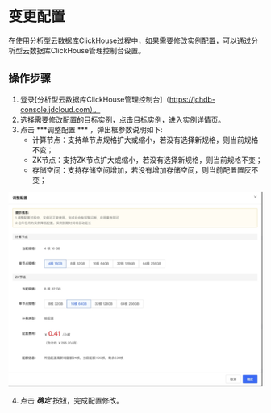 # 变更配置
在使用分析型云数据库ClickHouse过程中，如果需要修改实例配置，可以通过分析型云数据库ClickHouse管理控制台设置。 


## 操作步骤
1. 登录[分析型云数据库ClickHouse管理控制台]（https://jchdb-console.jdcloud.com）。
2. 选择需要修改配置的目标实例，点击目标实例，进入实例详情页。
3. 点击 ***调整配置 *** ，弹出框参数说明如下:
    * 计算节点：支持单节点规格扩大或缩小，若没有选择新规格，则当前规格不变；
    * ZK节点：支持ZK节点扩大或缩小，若没有选择新规格，则当前规格不变；
    * 存储空间：支持存储空间增加，若没有增加存储空间，则当前配置置灰不变；


![变更配置](../../../../../image/JCHDB/updateIntance3.jpg)

4. 点击 ***确定*** 按钮，完成配置修改。


